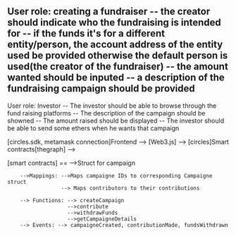 User role: creating a fundraiser
--  the creator should indicate who the fundraising is intended for
-- if the funds it's for a different entity/person, the account address of the entity used be        provided otherwise the default person is used(the creator  of the fundraiser)
-- the amount wanted should be inputed
-- a description of the fundraising campaign should be provided
-- 


User role: Investor
-- The investor should be able to browse through the fund raising platforms
-- The description of the campaign should be showned
-- The amount raised should be displayed
-- The investor should be able to send some ethers when he wants that campaign


[circles.sdk, metamask connection]Frontend --> [Web3.js] --> [circles]Smart contracts[thegraph] -->  


[smart contracts] == 
        -->Struct for campaign

        -->Mappings: -->Maps campaigne IDs to corresponding Campaigne struct
                     --> Maps contributors to their contributions

        --> Functions: --> createCampaign
                       -->contribute 
                       -->withdrawFunds
                       -->getCampaigneDetails
        --> Events: --> campaigneCreated, contributionMade, fundsWithdrawn
                    
